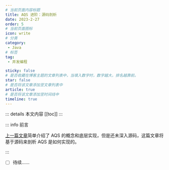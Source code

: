 ```yaml
---
# 当前页面内容标题
title: AQS 进阶：源码剖析
date: 2023-2-27
order: 5
# 当前页面图标
icon: write
# 分类
category:
 - Java
# 标签
tag:
 - 并发编程

sticky: false
# 是否收藏在博客主题的文章列表中，当填入数字时，数字越大，排名越靠前。
star: false
# 是否将该文章添加至文章列表中
article: true
# 是否将该文章添加至时间线中
timeline: true
---
```


::: details 本文内容
[[toc]]
:::


::: info 前言

[上一篇文章](https://aruni.me/docs/studynotes/java/concurrency/AQS%E5%85%A5%E9%97%A8%EF%BC%9A%E7%AE%80%E5%8D%95%E4%BA%86%E8%A7%A3.html)简单介绍了 AQS 的概念和底层实现，但是还未深入源码，这篇文章将基于源码来剖析 AQS 是如何实现的。

:::

- [ ] 待续......

